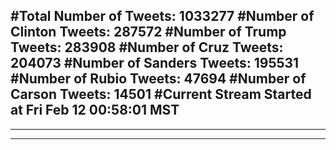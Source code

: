 #Total Number of Tweets: 1033277 
#Number of Clinton Tweets: 287572
#Number of Trump Tweets: 283908
#Number of Cruz Tweets: 204073
#Number of Sanders Tweets: 195531
#Number of Rubio Tweets: 47694
#Number of Carson Tweets: 14501
#Current Stream Started at Fri Feb 12 00:58:01 MST
---
---
---
